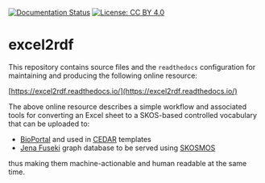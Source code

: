 [![Documentation Status](https://readthedocs.org/projects/excel2rdf/badge/?version=latest)](https://excel2rdf.readthedocs.io/en/latest/?badge=latest) [![License: CC BY 4.0](https://img.shields.io/badge/License-CC%20BY%204.0-lightgrey.svg)](https://creativecommons.org/licenses/by/4.0/)

# excel2rdf

This repository contains source files and the `readthedocs` configuration for maintaining and producing the following online resource:

[https://excel2rdf.readthedocs.io/](https://excel2rdf.readthedocs.io/)

The above online resource describes a simple workflow and associated tools for converting an Excel sheet to a SKOS-based controlled vocabulary that can be uploaded to:

- [BioPortal](http://bioportal.bioontology.org/) and used in [CEDAR](cedar.metadatacenter.org/) templates
- [Jena Fuseki](https://jena.apache.org/documentation/fuseki2/) graph database to be served using [SKOSMOS](http://www.skosmos.org/)

thus making them machine-actionable and human readable at the same time.

